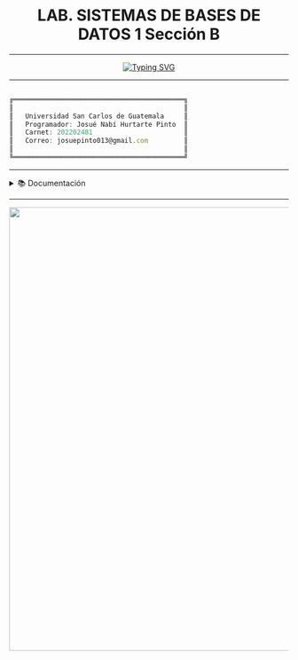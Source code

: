 <h1 align="center"> LAB.  SISTEMAS DE BASES DE DATOS 1 Sección B </h1>

---

<p align="center">
<a href="https://git.io/typing-svg"><img src="https://readme-typing-svg.herokuapp.com?font=Fira+Code&size=35&pause=1000&color=49E2F7&center=true&vCenter=true&width=435&lines=*****+PROYECTO+%231+*****" alt="Typing SVG" /></a>
</p>

---
 
```js

╔═══════════════════════════════════════════╗
║                                           ║
║   Universidad San Carlos de Guatemala     ║
║   Programador: Josué Nabí Hurtarte Pinto  ║
║   Carnet: 202202481                       ║
║   Correo: josuepinto013@gmail.com         ║
║                                           ║
╚═══════════════════════════════════════════╝

```

---

<details>
<summary>📚 Documentación</summary>

- [NORMALIZACION](./Normalizacion)  
- [MODELOS]()  
- [MANUALUSUARIO](./Documentacion/ManualUsuario.md) 

</details>

---

<p align="center">
  <a href="#"><img src="https://media1.tenor.com/m/Ax4J5Awsh_UAAAAd/orb-on-the-movements-of-the-earth.gif" width="800px"/></a>
</p>